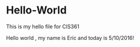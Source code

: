 # Hello-World
This is my hello file for CIS361

Hello world , my name is Eric and today is 5/10/2016!
